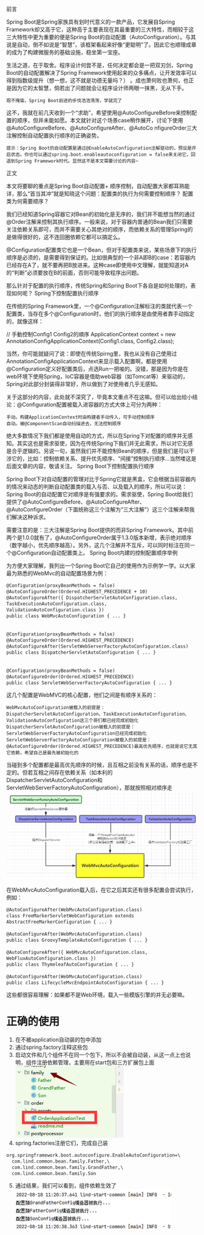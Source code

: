 前言

Spring Boot是Spring家族具有划时代意义的一款产品，它发展自Spring Framework却又高于它，这种高于主要表现在其最重要的三大特性，而相较于这三大特性中更为重要的便是Spring Boot的自动配置（AutoConfiguration）。与其说是自动，倒不如说是“智慧”，该框架看起来好像“更聪明”了。因此它也顺理成章的成为了构建微服务的基础设施，稳坐第一宝座。

生活之道，在于取舍。程序设计何尝不是，任何决定都会是一把双刃剑，Spring Boot的自动配置解决了Spring Framework使用起来的众多痛点，让开发效率可以得到指数级提升（想一想，这不就是功德无量吗？） 。成也萧何败也萧何，也正是因为它的太智慧，倘若出了问题就会让程序设计师两眼一抹黑，无从下手。

    瑕不掩瑜，Spring Boot前进的步伐浩浩荡荡，学就完了

这不，我就在前几天收到一个“求助”，希望使用@AutoConfigureBefore来控制配置的顺序，但并未能如愿。本文就针对这个场景case稍作展开，讨论下使用@AutoConfigureBefore、@AutoConfigureAfter、@AutoCo	nfigureOrder三大注解控制自动配置执行顺序的正确姿势。

    提示：Spring Boot的自动配置是通过@EnableAutoConfiguration注解驱动的，预设是开启状态。你也可以通过spring.boot.enableautoconfiguration = false来关闭它，回退到Spring Framework时代。显然这不是本文需要讨论的内容~

正文

本文将要聊的重点是Spring Boot自动配置+ 顺序控制，自动配置大家都耳熟能详，那么“首当其冲”就是知晓这个问题：配置类的执行为何需要控制顺序？
配置类为何需要顺序？

我们已经知道Spring容器它对Bean的初始化是无序的，我们并不能想当然的通过@Order注解来控制其执行顺序。一般来说，对于容器内普通的Bean我们只需要关注依赖关系即可，而并不需要关心其绝对的顺序，而依赖关系的管理Spring的是做得很好的，这不连回圈依赖它都可以搞定么。

@Configuration配置类它也是一个Bean，但对于配置类来说，某些场景下的执行顺序是必须的，是需要得到保证的。比如很典型的一个非A即B的case：若容器内已经存在A了，就不要再把B放进来。这种case即使用中文理解，就能知道对A的“判断”必须要放在B的前面，否则可能导致程序出问题。

那么针对于配置的执行顺序，传统Spring和Spring Boot下各自是如何处理的，表现如何呢？
Spring下控制配置执行顺序

在传统的Spring Framework里，一个@Configuration注解标注的类就代表一个配置类，当存在多个@Configuration时，他们的执行顺序是由使用者靠手动指定的，就像这样：

// 手動控制Config1 Config2的順序
ApplicationContext context = new AnnotationConfigApplicationContext(Config1.class, Config2.class);



当然，你可能就疑问了说：即使在传统Spirng里，我也从没有自己使用过AnnotationConfigApplicationContext来显示载入配置啊，都是使用@Configuration定义好配置类后，点选Run一把唆的。没错，那是因为你是在web环境下使用Spring，IoC容器是借助web容器（如Tomcat等）来驱动的，Spring对此部分封装得非常好，所以做到了对使用者几乎无感知。

关于这部分的内容，此处就不深究了，毕竟本文重点不在这嘛。但可以给出给小结论：@Configuration配置被载入进容器的方式大体上可分为两种：

    手动。构建ApplicationContext时由构建者手动传入，可手动控制顺序
    自动。被@ComponentScan自动扫描进去，无法控制顺序

绝大多数情况下我们都是使用自动的方式，所以在Spring下对配置的顺序并无感知。其实这也是需求驱使，因为在传统Spring下我们并无此需求，所以对它无感是合乎逻辑的。另说一句，虽然我们并不能控制Bean的顺序，但是我们是可以干涉它的，比如：控制依赖关系、提升优先顺序、“间接”控制执行顺序…当然喽这是后面文章的内容，敬请关注。
Spring Boot下控制配置执行顺序

Spring Boot下对自动配置的管理对比于Spring它就是黑盒，它会根据当前容器内的情况来动态的判断自动配置类的载入与否、以及载入的顺序，所以可以说：Spring Boot的自动配置它对顺序是有强要求的。需求驱使，Spring Boot给我们提供了@AutoConfigureBefore、@AutoConfigureAfter、@AutoConfigureOrder（下面统称这三个注解为“三大注解”）这三个注解来帮我们解决这种诉求。

需要注意的是：三大注解是Spring Boot提供的而非Spring Framework。其中前两个是1.0.0就有了，@AutoConfigureOrder属于1.3.0版本新增，表示绝对顺序（数字越小，优先顺序越高）。另外，这几个注解并不互斥，可以同时标注在同一个@Configuration自动配置类上。
Spring Boot内建的控制配置顺序举例

为方便大家理解，我列出一个Spring Boot它自己的使用作为示例学一学。以大家最为熟悉的WebMvc的自动配置场景为例：
```
@Configuration(proxyBeanMethods = false)
@AutoConfigureOrder(Ordered.HIGHEST_PRECEDENCE + 10)
@AutoConfigureAfter({ DispatcherServletAutoConfiguration.class, TaskExecutionAutoConfiguration.class, ValidationAutoConfiguration.class })
public class WebMvcAutoConfiguration { ... }


@Configuration(proxyBeanMethods = false)
@AutoConfigureOrder(Ordered.HIGHEST_PRECEDENCE)
@AutoConfigureAfter(ServletWebServerFactoryAutoConfiguration.class)
public class DispatcherServletAutoConfiguration { ... }


@Configuration(proxyBeanMethods = false)
@AutoConfigureOrder(Ordered.HIGHEST_PRECEDENCE)
public class ServletWebServerFactoryAutoConfiguration { ... }
```


这几个配置是WebMVC的核心配置，他们之间是有顺序关系的：

    WebMvcAutoConfiguration被载入的前提是：DispatcherServletAutoConfiguration、TaskExecutionAutoConfiguration、ValidationAutoConfiguration这三个哥们都已经完成初始化
    DispatcherServletAutoConfiguration被载入的前提是：ServletWebServerFactoryAutoConfiguration已经完成初始化
    ServletWebServerFactoryAutoConfiguration被载入的前提是：@AutoConfigureOrder(Ordered.HIGHEST_PRECEDENCE)最高优先顺序，也就是说它无其它依赖，希望自己是最先被初始化的

当碰到多个配置都是最高优先顺序的时候，且互相之前没有关系的话，顺序也是不定的。但若互相之间存在依赖关系（如本利的DispatcherServletAutoConfiguration和ServletWebServerFactoryAutoConfiguration），那就按照相对顺序走
![](./assets/readme-1660792026728.png)


在WebMvcAutoConfiguration载入后，在它之后其实还有很多配置会尝试执行，例如：
```
@AutoConfigureAfter(WebMvcAutoConfiguration.class)
class FreeMarkerServletWebConfiguration extends AbstractFreeMarkerConfiguration { ... }

@AutoConfigureAfter(WebMvcAutoConfiguration.class)
public class GroovyTemplateAutoConfiguration { ... }

@AutoConfigureAfter({ WebMvcAutoConfiguration.class, WebFluxAutoConfiguration.class })
public class ThymeleafAutoConfiguration { ... }

@AutoConfigureAfter(WebMvcAutoConfiguration.class)
public class LifecycleMvcEndpointAutoConfiguration { ... }
```
这些都很容易理解：如果都不是Web环境，载入一些模版引擎的并无必要嘛。

# 正确的使用
1. 在不被application自动装的包中添加
2. 通过spring.factory注释这些包
3. 启动文件和几个组件不在同一个包下，所以不会被自动装，从这一点上也说明，组件注册依赖管理，主要用在start包和三方扩展包上面
![](./assets/readme-1660792863743.png)
4. spring.factories注册它们，完成自己装
```
org.springframework.boot.autoconfigure.EnableAutoConfiguration=\
  com.lind.common.bean.family.Father,\
  com.lind.common.bean.family.GrandFather,\
  com.lind.common.bean.family.Son
```
5. 通过结果，我们可以看到，组件依赖生效了
![](./assets/readme-1660792967758.png)

